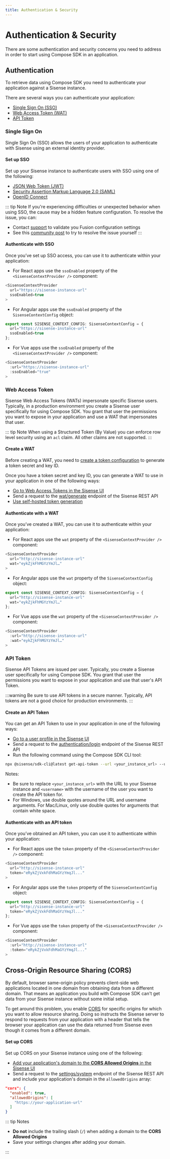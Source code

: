 ```yaml
---
title: Authentication & Security
---
```


# Authentication & Security

There are some authentication and security concerns you need to address in order to start using Compose SDK in an application.

## Authentication

To retrieve data using Compose SDK you need to authenticate your application against a Sisense instance.

There are several ways you can authenticate your application:

- [Single Sign On (SSO)](#single-sign-on)
- [Web Access Token (WAT)](#web-access-token)
- [API Token](#api-token)

### Single Sign On

Single Sign On (SSO) allows the users of your application to authenticate with Sisense using an external identity provider.

#### Set up SSO

Set up your Sisense instance to authenticate users with SSO using one of the following:

- [JSON Web Token (JWT)](https://docs.sisense.com/main/SisenseLinux/single-sign-on-using-json-web-token.htm?tocpath=Security%7CImplementing%20Single%20Sign-On%7C_____3)
- [Security Assertion Markup Language 2.0 (SAML)](https://docs.sisense.com/main/SisenseLinux/single-sign-on-using-security-assertion-markup-language-20.htm?tocpath=Security%7CImplementing%20Single%20Sign-On%7C_____2)
- [OpenID Connect](https://docs.sisense.com/main/SisenseLinux/single-sign-on-using-openid-connect.htm?tocpath=Security%7CImplementing%20Single%20Sign-On%7C_____4)

::: tip Note
If you're experiencing difficulties or unexpected behavior when using SSO, the cause may be a hidden feature configuration. To resolve the issue, you can:

- Contact [support](https://www.sisense.com/support/) to validate you Fusion configuration settings
- See this [community post](https://community.sisense.com/t5/developer-forum/issue-with-sisense-compose-sdk-and-sso-authentication/m-p/18601/highlight/true#M40) to try to resolve the issue yourself
:::

#### Authenticate with SSO

Once you’ve set up SSO access, you can use it to authenticate within your application:

- For React apps use the `ssoEnabled` property of the `<SisenseContextProvider />` component:

```ts
<SisenseContextProvider
  url="https://sisense-instance-url"
  ssoEnabled=true
>
```

- For Angular apps use the `ssoEnabled` property of the `SisenseContextConfig` object:

```ts
export const SISENSE_CONTEXT_CONFIG: SisenseContextConfig = {
  url="https://sisense-instance-url"
  ssoEnabled=true
};
```

- For Vue apps use the `ssoEnabled` property of the `<SisenseContextProvider />` component:

```ts
<SisenseContextProvider
  :url="https://sisense-instance-url"
  :ssoEnabled="true"
>
```

### Web Access Token

Sisense Web Access Tokens (WATs) impersonate specific Sisense users. Typically, in a production environment you create a Sisense user specifically for using Compose SDK. You grant that user the permissions you want to expose in your application and use a WAT that impersonates that user.

::: tip Note
When using a Structured Token (By Value) you can enforce row level security using an `acl` claim. All other claims are not supported.
:::

#### Create a WAT

Before creating a WAT, you need to [create a token configuration](https://docs.sisense.com/main/SisenseLinux/using-web-access-token.htm?tocpath=Security%7CSecuring%20Users%7C_____4#CreatingaTokenConfiguration) to generate a token secret and key ID.

Once you have a token secret and key ID, you can generate a WAT to use in your application in one of the following ways:

- [Go to Web Access Tokens in the Sisense UI](https://docs.sisense.com/main/SisenseLinux/using-web-access-token.htm?tocpath=Security%7CSecuring%20Users%7C_____4#OptionsforCreatingWebAccessTokens)
- Send a request to the [wat/generate](https://sisense.dev/guides/restApi/v1/?platform=linux&spec=L2023.6#/web-access-tokens/generateWebAccessToken) endpoint of the Sisense REST API
- [Use self-hosted token generation](https://docs.sisense.com/main/SisenseLinux/using-web-access-token.htm?tocpath=Security%7CSecuring%20Users%7C_____4#OptionsforCreatingWebAccessTokens)

#### Authenticate with a WAT

Once you’ve created a WAT, you can use it to authenticate within your application:

- For React apps use the `wat` property of the `<SisenseContextProvider />` component:

```ts
<SisenseContextProvider
  url="http://sisense-instance-url"
  wat="eykZjkFhMGYzYmJl…"
>
```

- For Angular apps use the `wat` property of the `SisenseContextConfig` object:

```ts
export const SISENSE_CONTEXT_CONFIG: SisenseContextConfig = {
  url="http://sisense-instance-url"
  wat="eykZjkFhMGYzYmJl…"
};
```

- For Vue apps use the `wat` property of the `<SisenseContextProvider />` component:

```ts
<SisenseContextProvider
  :url="http://sisense-instance-url"
  :wat="eykZjkFhMGYzYmJl…"
>
```

### API Token

Sisense API Tokens are issued per user. Typically, you create a Sisense user specifically for using Compose SDK. You grant that user the permissions you want to expose in your application and use that user's API Token.

:::warning
Be sure to use API tokens in a secure manner. Typically, API tokens are not a good choice for production environments.
:::

#### Create an API Token

You can get an API Token to use in your application in one of the following ways:

- [Go to a user profile in the Sisense UI](https://sisense.dev/guides/restApi/using-rest-api.html#getting-the-api-token-from-user-profiles)
- Send a request to the [authentication/login](https://sisense.dev/guides/restApi/v1/?platform=linux&spec=L2023.6#/authentication/login) endpoint of the Sisense REST API
- Run the following command using the Compose SDK CLI tool:

```sh
npx @sisense/sdk-cli@latest get-api-token --url <your_instance_url> --username <username>
```

Notes:

- Be sure to replace `<your_instance_url>` with the URL to your Sisense instance and `<username>` with the username of the user you want to create the API token for.
- For Windows, use double quotes around the URL and username arguments. For Mac/Linux, only use double quotes for arguments that contain white space.

#### Authenticate with an API token

Once you’ve obtained an API token, you can use it to authenticate within your application:

- For React apps use the `token` property of the `<SisenseContextProvider />` component:

```ts
<SisenseContextProvider
  url="http://sisense-instance-url"
  token="eRykZjVxkFdhMaGYzYmqJl..."
>
```

- For Angular apps use the `token` property of the `SisenseContextConfig` object:

```ts
export const SISENSE_CONTEXT_CONFIG: SisenseContextConfig = {
  url="http://sisense-instance-url"
  token="eRykZjVxkFdhMaGYzYmqJl..."
};
```

- For Vue apps use the `token` property of the `<SisenseContextProvider />` component:

```ts
<SisenseContextProvider
  :url="http://sisense-instance-url"
  :token="eRykZjVxkFdhMaGYzYmqJl..."
>
```

## Cross-Origin Resource Sharing (CORS)

By default, browser same-origin policy prevents client-side web applications located in one domain from obtaining data from a different domain. That means an application you build with Compose SDK can't get data from your Sisense instance without some initial setup.

To get around this problem, you enable [CORS](https://developer.mozilla.org/en-US/docs/Web/HTTP/CORS) for specific origins for which you want to allow resource sharing. Doing so instructs the Sisense server to respond to requests from your application with a header that tells the browser your application can use the data returned from Sisense even though it comes from a different domain.

#### Set up CORS

Set up CORS on your Sisense instance using one of the following:

- [Add your application's domain to the **CORS Allowed Origins** in the Sisense UI](https://docs.sisense.com/main/SisenseLinux/cross-origin-resource-sharing.htm?Highlight=cors#EnablingCORS)
- Send a request to the [settings/system](https://sisense.dev/guides/restApi/v1/?platform=linux&spec=L2023.6#/settings/setSystemSettings) endpoint of the Sisense REST API and include your application's domain in the `allowedOrigins` array:

```json
"cors": {
  "enabled": true,
  "allowedOrigins": [
    "https://your-application-url"
  ]
}
```

::: tip Notes

- **Do not** include the trailing slash (`/`) when adding a domain to the **CORS Allowed Origins**
- Save your settings changes after adding your domain.

:::

